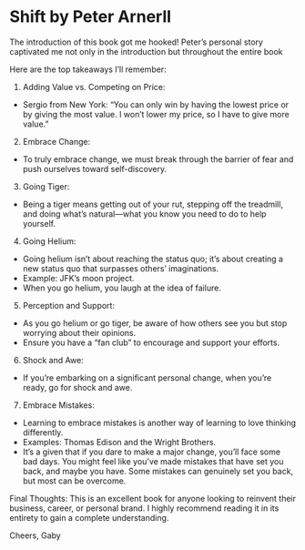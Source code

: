 # Shift by Peter Arnerll

The introduction of this book got me hooked! Peter’s personal story captivated me not only in the introduction but throughout the entire book

Here are the top takeaways I’ll remember:

1. Adding Value vs. Competing on Price:
  - Sergio from New York: “You can only win by having the lowest price or by giving the most value. I won’t lower my price, so I have to give more value.”
2. Embrace Change:
  - To truly embrace change, we must break through the barrier of fear and push ourselves toward self-discovery.
3. Going Tiger:
  - Being a tiger means getting out of your rut, stepping off the treadmill, and doing what’s natural—what you know you need to do to help yourself.
4. Going Helium:
  - Going helium isn’t about reaching the status quo; it’s about creating a new status quo that surpasses others’ imaginations.
  - Example: JFK’s moon project.
  - When you go helium, you laugh at the idea of failure.
5. Perception and Support:
  - As you go helium or go tiger, be aware of how others see you but stop worrying about their opinions.
  - Ensure you have a “fan club” to encourage and support your efforts.
6. Shock and Awe:
  - If you’re embarking on a significant personal change, when you’re ready, go for shock and awe.
7. Embrace Mistakes:
  - Learning to embrace mistakes is another way of learning to love thinking differently.
  - Examples: Thomas Edison and the Wright Brothers.
  - It’s a given that if you dare to make a major change, you’ll face some bad days. You might feel like you’ve made mistakes that have set you back, and maybe you have. Some mistakes can genuinely set you back, but most can be overcome.

Final Thoughts:
This is an excellent book for anyone looking to reinvent their business, career, or personal brand. I highly recommend reading it in its entirety to gain a complete understanding.

Cheers,
Gaby
